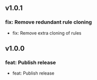 ## v1.0.1
### fix: Remove redundant rule cloning
- fix: Remove extra cloning of rules
## v1.0.0
### feat: Publish release
- feat: Publish release
